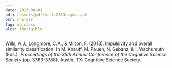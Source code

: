 ```yaml
---
date: 2013-08-01
pdf: /assets/pdf/wills2013cogsci.pdf
osr: /no-osr
tag: objclass
alcs: ineligible
---
```


Wills, A.J., Longmore, C.A., & Milton, F. (2013). Impulsivity and overall similarity classification. In M. Knauff, M. Pauen, N. Sebanz, & I. Wachsmuth (Eds.). _Proceedings of the 35th Annual Conference of the Cognitive Science Society_ (pp. 3783-3788). Austin, TX: Cognitive Science Society. 
